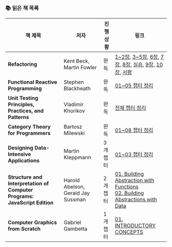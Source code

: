 ### 📚 읽은 책 목록

| 책 제목 | 저자 | 진행 상황 | 링크 |
|---------|------|-----------|------|
| **Refactoring** | Kent Beck, Martin Fowler | 완독  | [1~2장](https://github.com/orgs/frontend-book-study/discussions/1), [3~5장](https://github.com/orgs/frontend-book-study/discussions/3), [6장](https://github.com/orgs/frontend-book-study/discussions/4), [7장](https://github.com/orgs/frontend-book-study/discussions/9), [8장](https://github.com/orgs/frontend-book-study/discussions/10), [실습](https://github.com/orgs/frontend-book-study/discussions/11), [9장](https://github.com/orgs/frontend-book-study/discussions/13), [10장](https://github.com/orgs/frontend-book-study/discussions/16), [서평](https://github.com/orgs/frontend-book-study/discussions/19) |
| **Functional Reactive Programming** | Stephen Blackheath | 완독 | [01~05 챕터 정리](https://github.com/suojae/thoughts-from-tech-books/blob/main/FRP/frp.md) |
| **Unit Testing Principles, Practices, and Patterns** | Vladimir Khorikov | 완독 | [전체 챕터 정리](https://github.com/suojae/thoughts-from-tech-books/blob/main/UnitTesting/unit_test.md) |
| **Category Theory for Programmers** | Bartosz Milewski |완독 | [01~08 챕터 정리](https://github.com/ssuojae/thoughts-from-tech-books/blob/main/category_theory/01~07.md) |
| **Designing Data-Intensive Applications** | Martin Kleppmann | 3개 챕터 | [01~03 챕터 정리](https://github.com/ssuojae/thoughts-from-tech-books/blob/main/data-intensive-app/01.md) |
| **Structure and Interpretation of Computer Programs: JavaScript Edition** | Harold Abelson, Gerald Jay Sussman | 2개 챕터 | [01. Building Abstraction with Functions](https://github.com/ssuojae/thoughts-from-tech-books/blob/main/SICP/01.md)<br/>[02. Building Abstractions with Data](https://github.com/ssuojae/thoughts-from-tech-books/blob/main/SICP/02.md) |
| **Computer Graphics from Scratch** | Gabriel Gambetta | 1개 챕터 | [01. INTRODUCTORY CONCEPTS]( )|
